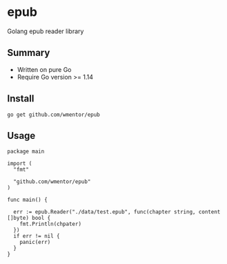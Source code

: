 # epub

Golang epub reader library

## Summary

* Written on pure Go
* Require Go version >= 1.14

## Install

```plaintext
go get github.com/wmentor/epub
```

## Usage

```golang
package main

import (
  "fmt"

  "github.com/wmentor/epub"
)

func main() {

  err := epub.Reader("./data/test.epub", func(chapter string, content []byte) bool {
    fmt.Println(chpater)
  })
  if err != nil {
    panic(err)
  }
}
```
